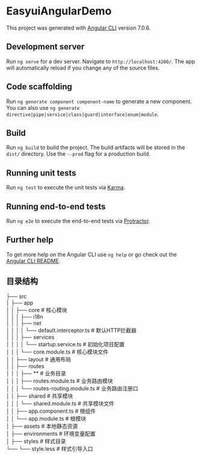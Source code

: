 # EasyuiAngularDemo

This project was generated with [Angular CLI](https://github.com/angular/angular-cli) version 7.0.6.

## Development server

Run `ng serve` for a dev server. Navigate to `http://localhost:4200/`. The app will automatically reload if you change any of the source files.

## Code scaffolding

Run `ng generate component component-name` to generate a new component. You can also use `ng generate directive|pipe|service|class|guard|interface|enum|module`.

## Build

Run `ng build` to build the project. The build artifacts will be stored in the `dist/` directory. Use the `--prod` flag for a production build.

## Running unit tests

Run `ng test` to execute the unit tests via [Karma](https://karma-runner.github.io).

## Running end-to-end tests

Run `ng e2e` to execute the end-to-end tests via [Protractor](http://www.protractortest.org/).

## Further help

To get more help on the Angular CLI use `ng help` or go check out the [Angular CLI README](https://github.com/angular/angular-cli/blob/master/README.md).

## 目录结构
├── src  
│   ├── app  
│   │   ├── core                                # 核心模块  
│   │   │   ├── i18n  
│   │   │   ├── net  
│   │   │   │   └── default.interceptor.ts      # 默认HTTP拦截器  
│   │   │   ├── services  
│   │   │   │   └── startup.service.ts          # 初始化项目配置  
│   │   │   └── core.module.ts                  # 核心模块文件  
│   │   ├── layout                              # 通用布局  
│   │   ├── routes  
│   │   │   ├── **                              # 业务目录  
│   │   │   ├── routes.module.ts                # 业务路由模块  
│   │   │   └── routes-routing.module.ts        # 业务路由注册口  
│   │   ├── shared                              # 共享模块  
│   │   │   └── shared.module.ts                # 共享模块文件  
│   │   ├── app.component.ts                    # 根组件  
│   │   └── app.module.ts                       # 根模块    
│   ├── assets                                  # 本地静态资源  
│   ├── environments                            # 环境变量配置  
│   ├── styles                                  # 样式目录  
└── └── style.less                              # 样式引导入口